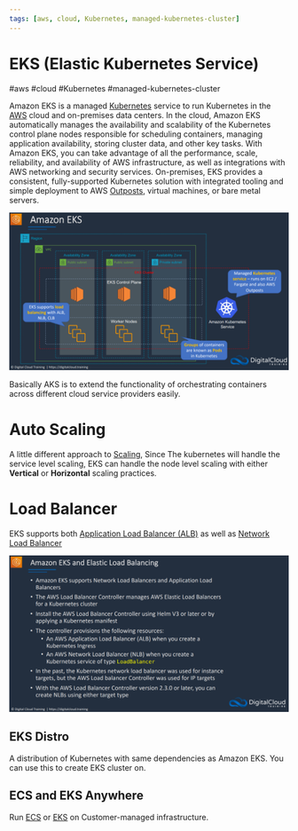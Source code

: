 ```yaml
---
tags: [aws, cloud, Kubernetes, managed-kubernetes-cluster]
---
```

# EKS (Elastic Kubernetes Service)
#aws #cloud #Kubernetes #managed-kubernetes-cluster 

Amazon EKS is a managed [Kubernetes](Microservice%20Architecture/Kubernetes/Kubernetes.md) service to run Kubernetes in the [AWS](Cloud%20Computing/AWS/AWS.md) cloud and on-premises data centers. In the cloud, Amazon EKS automatically manages the availability and scalability of the Kubernetes control plane nodes responsible for scheduling containers, managing application availability, storing cluster data, and other key tasks. With Amazon EKS, you can take advantage of all the performance, scale, reliability, and availability of AWS infrastructure, as well as integrations with AWS networking and security services. On-premises, EKS provides a consistent, fully-supported Kubernetes solution with integrated tooling and simple deployment to AWS [Outposts](Outposts), virtual machines, or bare metal servers. 

![](Attachments/Pasted%20image%2020230326144454.png)

Basically AKS is to extend the functionality of orchestrating containers across different cloud service providers easily.


# Auto Scaling
A little different approach to [Scaling](Cloud%20Computing/AWS/Compute/ECS.md#Scaling), Since The kubernetes will handle the service level scaling, EKS can handle the node level scaling with either **Vertical** or **Horizontal** scaling practices. 


# Load Balancer
EKS supports both [Application Load Balancer (ALB)](Cloud%20Computing/AWS/Compute/ELB.md#Application%20Load%20Balancer%20(ALB)) as well as [Network Load Balancer](Cloud%20Computing/AWS/Compute/ELB.md#Network%20Load%20Balancer) 

![](Attachments/Pasted%20image%2020230326145214.png)


## EKS Distro
A distribution of Kubernetes with same dependencies as Amazon EKS. You can use this to create EKS cluster on.




## ECS and EKS Anywhere

Run [ECS](Cloud%20Computing/AWS/Compute/ECS.md) or [EKS](Cloud%20Computing/AWS/Compute/EKS.md) on Customer-managed infrastructure.